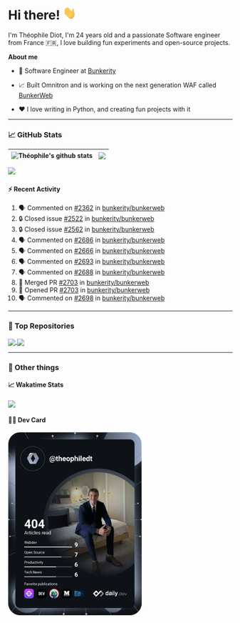 # Hi there! <img src="./wave.gif" width="30px" height="30px" />

I'm Théophile Diot, I'm 24 years old and a passionate Software engineer from France 🇫🇷, I love building fun experiments and open-source projects.

**About me**

- 💼 Software Engineer at [Bunkerity](https://www.bunkerity.com/)

- 📈 Built Omnitron and is working on the next generation WAF called [BunkerWeb](https://www.bunkerweb.io)

- ❤️ I love writing in Python, and creating fun projects with it

---

### 📈 GitHub Stats

| <img align="center" src="https://github-readme-stats.vercel.app/api?username=TheophileDiot&show_icons=true&include_all_commits=true&theme=algolia&hide_border=true&rank_icon=github" alt="Théophile's github stats" /> | <img align="center" src="https://github-readme-stats.vercel.app/api/top-langs/?username=TheophileDiot&layout=compact&theme=algolia&hide_border=true" /> |
| ---------------------------------------------------------------------------------------------------------------------------------------------------------------------------------------------------------------------- | ------------------------------------------------------------------------------------------------------------------------------------------------------- |

![](https://github-readme-activity-graph.vercel.app/graph?username=TheophileDiot&theme=tokyo-night)

#### :zap: Recent Activity

<!--START_SECTION:activity-->
1. 🗣 Commented on [#2362](https://github.com/bunkerity/bunkerweb/issues/2362#issuecomment-3324184677) in [bunkerity/bunkerweb](https://github.com/bunkerity/bunkerweb)
2. 🔒 Closed issue [#2522](https://github.com/bunkerity/bunkerweb/issues/2522) in [bunkerity/bunkerweb](https://github.com/bunkerity/bunkerweb)
3. 🔒 Closed issue [#2562](https://github.com/bunkerity/bunkerweb/issues/2562) in [bunkerity/bunkerweb](https://github.com/bunkerity/bunkerweb)
4. 🗣 Commented on [#2686](https://github.com/bunkerity/bunkerweb/issues/2686#issuecomment-3324169914) in [bunkerity/bunkerweb](https://github.com/bunkerity/bunkerweb)
5. 🗣 Commented on [#2666](https://github.com/bunkerity/bunkerweb/issues/2666#issuecomment-3324089654) in [bunkerity/bunkerweb](https://github.com/bunkerity/bunkerweb)
6. 🗣 Commented on [#2693](https://github.com/bunkerity/bunkerweb/issues/2693#issuecomment-3324081137) in [bunkerity/bunkerweb](https://github.com/bunkerity/bunkerweb)
7. 🗣 Commented on [#2688](https://github.com/bunkerity/bunkerweb/issues/2688#issuecomment-3324050452) in [bunkerity/bunkerweb](https://github.com/bunkerity/bunkerweb)
8. 🎉 Merged PR [#2703](https://github.com/bunkerity/bunkerweb/pull/2703) in [bunkerity/bunkerweb](https://github.com/bunkerity/bunkerweb)
9. 💪 Opened PR [#2703](https://github.com/bunkerity/bunkerweb/pull/2703) in [bunkerity/bunkerweb](https://github.com/bunkerity/bunkerweb)
10. 🗣 Commented on [#2698](https://github.com/bunkerity/bunkerweb/issues/2698#issuecomment-3324029806) in [bunkerity/bunkerweb](https://github.com/bunkerity/bunkerweb)
<!--END_SECTION:activity-->

---

### 🔧 Top Repositories

<a href="https://github.com/bunkerity/bunkerweb">
  <img align="center" src="https://github-readme-stats.vercel.app/api/pin/?username=Bunkerity&repo=bunkerweb&theme=algolia" />
</a>
<a href="https://github.com/TheophileDiot/Omnitron">
  <img align="center" src="https://github-readme-stats.vercel.app/api/pin/?username=TheophileDiot&repo=Omnitron&theme=algolia" />
</a>

---

### 🎉 Other things

#### 📈 Wakatime Stats

<a href="https://wakatime.com/@theophile_bunkerity">
  <img align="center" src="https://github-readme-stats.vercel.app/api/wakatime?username=3aa5ce41-c253-43d9-8441-a721e446a45f&layout=compact&theme=algolia" />
</a>

#### 👨‍💻 Dev Card

<a href="https://app.daily.dev/TheophileDt">
  <img src="./devcard.svg" width="300" alt="Théophile Diot's Dev Card"/>
</a>
